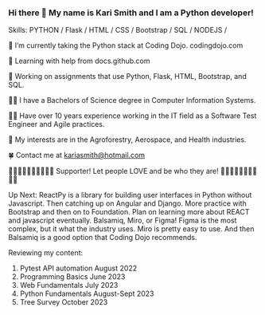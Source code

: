 ### Hi there 👋 My name is Kari Smith and I am a Python developer!

Skills: PYTHON / Flask / HTML / CSS / Bootstrap / SQL / NODEJS / 

🌱 I’m currently taking the Python stack at Coding Dojo. codingdojo.com

🌱 Learning with help from docs.github.com

🔭 Working on assignments that use Python, Flask, HTML, Bootstrap, and SQL.

👩‍🎓 I have a Bachelors of Science degree in Computer Information Systems.

👩‍💻 Have over 10 years experience working in the IT field as a Software Test Engineer and Agile practices.

🦄 My interests are in the Agroforestry, Aerospace, and Health industries.


🍀 Contact me at kariasmith@hotmail.com

🏳‍🌈🏳‍🌈🏳‍🌈🏳‍🌈🏳‍🌈 Supporter! Let people LOVE and be who they are!  🏳‍🌈🏳‍🌈🏳‍🌈🏳‍🌈🏳‍🌈

Up Next: ReactPy is a library for building user interfaces in Python without Javascript.
Then catching up on Angular and Django.  More practice with Bootstrap and then on to Foundation.
Plan on learning more about REACT and javascript eventually.
Balsamiq, Miro, or Figma! Figma is the most complex, but it what the industry uses. Miro is pretty easy to use. And then Balsamiq is a good option that Coding Dojo recommends.

Reviewing my content:
1. Pytest API automation August 2022
2. Programming Basics June 2023
3. Web Fundamentals July 2023
4. Python Fundamentals August-Sept 2023
5. Tree Survey October 2023

<!--
**kariasmith/kariasmith** is a ✨ _special_ ✨ repository because its `README.md` (this file) appears on your GitHub profile.

Here are some ideas to get you started:

- 🔭 I’m currently working on ...
- 🌱 I’m currently learning ...
- 👯 I’m looking to collaborate on ...
- 🤔 I’m looking for help with ...
- 💬 Ask me about ...
- 📫 How to reach me: ...
- 😄 Pronouns: ...
- ⚡ Fun fact: ...
https://www.webfx.com/tools/emoji-cheat-sheet/
-->
